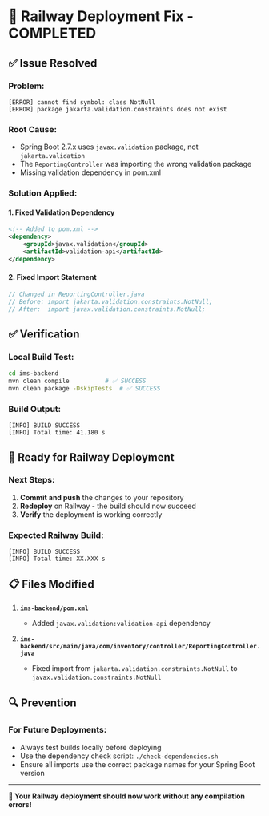 # 🚀 **Railway Deployment Fix - COMPLETED**

## ✅ **Issue Resolved**

### **Problem:**
```
[ERROR] cannot find symbol: class NotNull
[ERROR] package jakarta.validation.constraints does not exist
```

### **Root Cause:**
- Spring Boot 2.7.x uses `javax.validation` package, not `jakarta.validation`
- The `ReportingController` was importing the wrong validation package
- Missing validation dependency in pom.xml

### **Solution Applied:**

#### **1. Fixed Validation Dependency**
```xml
<!-- Added to pom.xml -->
<dependency>
    <groupId>javax.validation</groupId>
    <artifactId>validation-api</artifactId>
</dependency>
```

#### **2. Fixed Import Statement**
```java
// Changed in ReportingController.java
// Before: import jakarta.validation.constraints.NotNull;
// After:  import javax.validation.constraints.NotNull;
```

## ✅ **Verification**

### **Local Build Test:**
```bash
cd ims-backend
mvn clean compile          # ✅ SUCCESS
mvn clean package -DskipTests  # ✅ SUCCESS
```

### **Build Output:**
```
[INFO] BUILD SUCCESS
[INFO] Total time: 41.180 s
```

## 🚀 **Ready for Railway Deployment**

### **Next Steps:**
1. **Commit and push** the changes to your repository
2. **Redeploy** on Railway - the build should now succeed
3. **Verify** the deployment is working correctly

### **Expected Railway Build:**
```
[INFO] BUILD SUCCESS
[INFO] Total time: XX.XXX s
```

## 📋 **Files Modified**

1. **`ims-backend/pom.xml`**
   - Added `javax.validation:validation-api` dependency

2. **`ims-backend/src/main/java/com/inventory/controller/ReportingController.java`**
   - Fixed import from `jakarta.validation.constraints.NotNull` to `javax.validation.constraints.NotNull`

## 🔍 **Prevention**

### **For Future Deployments:**
- Always test builds locally before deploying
- Use the dependency check script: `./check-dependencies.sh`
- Ensure all imports use the correct package names for your Spring Boot version

---

**🎉 Your Railway deployment should now work without any compilation errors!** 